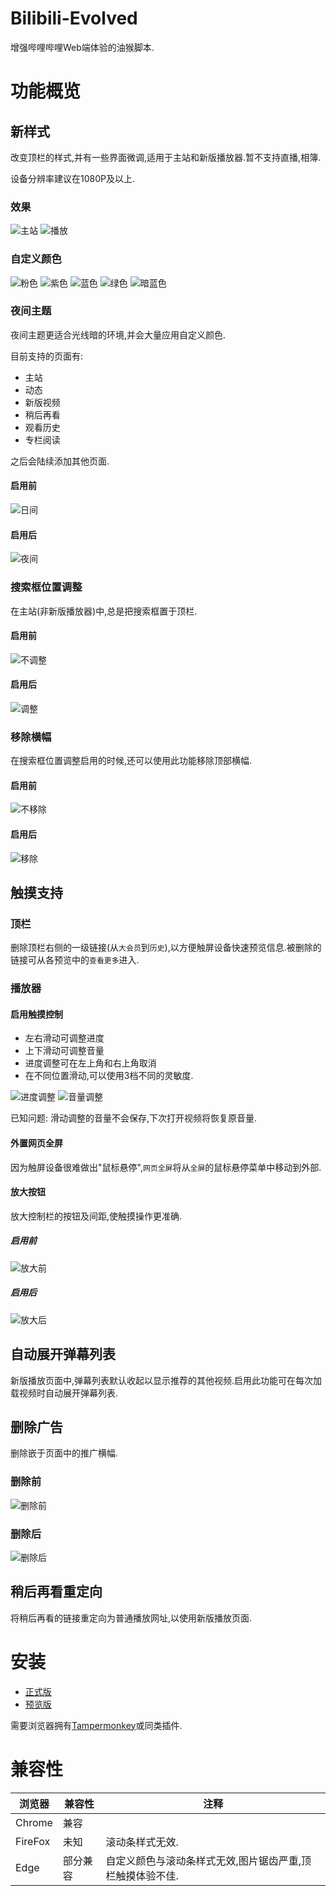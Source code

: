 # Bilibili-Evolved
增强哔哩哔哩Web端体验的油猴脚本.

# 功能概览
## 新样式
改变顶栏的样式,并有一些界面微调,适用于主站和新版播放器.暂不支持直播,相簿.

设备分辨率建议在1080P及以上.
### 效果
![主站](images/new-navbar.png)
![播放](images/new-navbar-stardust.png)
### 自定义颜色
![粉色](images/new-navbar-stardust.png)
![紫色](images/new-navbar-purple.png)
![蓝色](images/new-navbar-lightBlue.png)
![绿色](images/new-navbar-teal.png)
![暗蓝色](images/new-navbar-blueGrey.png)
### 夜间主题
夜间主题更适合光线暗的环境,并会大量应用自定义颜色.

目前支持的页面有:
- 主站
- 动态
- 新版视频
- 稍后再看
- 观看历史
- 专栏阅读

之后会陆续添加其他页面.
#### 启用前
![日间](images/light-style.png)
#### 启用后
![夜间](images/dark-style.png)
### 搜索框位置调整
在主站(非新版播放器)中,总是把搜索框置于顶栏.
#### 启用前
![不调整](images/original-navbar.png)
#### 启用后
![调整](images/override-navbar.png)
### 移除横幅
在搜索框位置调整启用的时候,还可以使用此功能移除顶部横幅.
#### 启用前
![不移除](images/override-navbar.png)
#### 启用后
![移除](images/no-banner.png)
## 触摸支持
### 顶栏
删除顶栏右侧的一级链接(从`大会员`到`历史`),以方便触屏设备快速预览信息.被删除的链接可从各预览中的`查看更多`进入.
### 播放器
#### 启用触摸控制
- 左右滑动可调整进度
- 上下滑动可调整音量
- 进度调整可在左上角和右上角取消
- 在不同位置滑动,可以使用3档不同的灵敏度.

![进度调整](images/adjust-playback.png)
![音量调整](images/adjust-volume.png)

已知问题: 滑动调整的音量不会保存,下次打开视频将恢复原音量.
#### 外置网页全屏
因为触屏设备很难做出"鼠标悬停",`网页全屏`将从`全屏`的鼠标悬停菜单中移动到外部.
#### 放大按钮
放大控制栏的按钮及间距,使触摸操作更准确.
##### 启用前
![放大前](images/player-buttons-original.png)
##### 启用后
![放大后](images/player-buttons-large.png)
## 自动展开弹幕列表
新版播放页面中,弹幕列表默认收起以显示推荐的其他视频.启用此功能可在每次加载视频时自动展开弹幕列表.
## 删除广告
删除嵌于页面中的推广横幅.
### 删除前
![删除前](images/remove-ads-before.png)
### 删除后
![删除后](images/remove-ads-after.png)
## 稍后再看重定向
将稍后再看的链接重定向为普通播放网址,以使用新版播放页面.
# 安装
- [正式版](https://github.com/the1812/Bilibili-Evolved/raw/master/bilibili-evolved.user.js)
- [预览版](https://github.com/the1812/Bilibili-Evolved/raw/preview/bilibili-evolved.preview.user.js)

需要浏览器拥有[Tampermonkey](https://tampermonkey.net/)或同类插件.
# 兼容性
浏览器 | 兼容性 | 注释
------|-------|-----
Chrome | 兼容 |  |
FireFox | 未知 | 滚动条样式无效. |
Edge | 部分兼容 | 自定义颜色与滚动条样式无效,图片锯齿严重,顶栏触摸体验不佳. |
